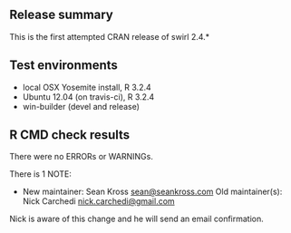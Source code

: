 ## Release summary

This is the first attempted CRAN release of swirl 2.4.*

## Test environments

* local OSX Yosemite install, R 3.2.4
* Ubuntu 12.04 (on travis-ci), R 3.2.4
* win-builder (devel and release)

## R CMD check results

There were no ERRORs or WARNINGs. 

There is 1 NOTE:

* New maintainer:
   Sean Kross <sean@seankross.com>
 Old maintainer(s):
   Nick Carchedi <nick.carchedi@gmail.com>
   
Nick is aware of this change and he will send an email
confirmation.